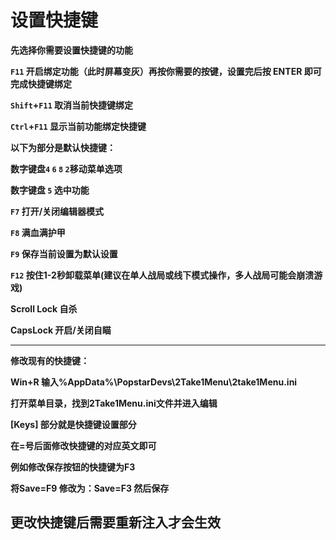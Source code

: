 # 设置快捷键

**先选择你需要设置快捷键的功能**

**`F11` 开启绑定功能（此时屏幕变灰）再按你需要的按键，设置完后按 ENTER 即可完成快捷键绑定**

**`Shift`+`F11` 取消当前快捷键绑定**

**`Ctrl`+`F11` 显示当前功能绑定快捷键**

**以下为部分是默认快捷键：**

**数字键盘`4`  `6`  `8`  `2`移动菜单选项**

**数字键盘 `5` 选中功能**

**`F7` 打开/关闭编辑器模式**

**`F8` 满血满护甲**

**`F9` 保存当前设置为默认设置**

**`F12` 按住1-2秒卸载菜单(建议在单人战局或线下模式操作，多人战局可能会崩溃游戏)**

**Scroll Lock 自杀**

**CapsLock 开启/关闭自瞄**

****

**修改现有的快捷键：**

**Win+R 输入%AppData%\PopstarDevs\2Take1Menu\2take1Menu.ini**

**打开菜单目录，找到2Take1Menu.ini文件并进入编辑**

**\[Keys] 部分就是快捷键设置部分**

**在=号后面修改快捷键的对应英文即可**

**例如修改保存按钮的快捷键为F3**

**将Save=F9 修改为：Save=F3 然后保存**

## 更改快捷键后需要重新注入才会生效
